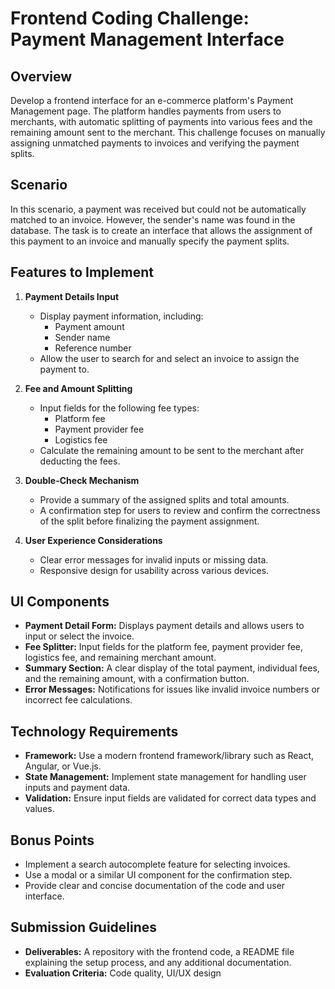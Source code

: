 # Frontend Coding Challenge: Payment Management Interface

## **Overview**
Develop a frontend interface for an e-commerce platform's Payment Management page. The platform handles payments from users to merchants, with automatic splitting of payments into various fees and the remaining amount sent to the merchant. This challenge focuses on manually assigning unmatched payments to invoices and verifying the payment splits.

## **Scenario**
In this scenario, a payment was received but could not be automatically matched to an invoice. However, the sender's name was found in the database. The task is to create an interface that allows the assignment of this payment to an invoice and manually specify the payment splits.

## **Features to Implement**
1. **Payment Details Input**
   - Display payment information, including:
     - Payment amount
     - Sender name
     - Reference number
   - Allow the user to search for and select an invoice to assign the payment to.

2. **Fee and Amount Splitting**
   - Input fields for the following fee types:
     - Platform fee
     - Payment provider fee
     - Logistics fee
   - Calculate the remaining amount to be sent to the merchant after deducting the fees.

3. **Double-Check Mechanism**
   - Provide a summary of the assigned splits and total amounts.
   - A confirmation step for users to review and confirm the correctness of the split before finalizing the payment assignment.

4. **User Experience Considerations**
   - Clear error messages for invalid inputs or missing data.
   - Responsive design for usability across various devices.

## **UI Components**
- **Payment Detail Form:** Displays payment details and allows users to input or select the invoice.
- **Fee Splitter:** Input fields for the platform fee, payment provider fee, logistics fee, and remaining merchant amount.
- **Summary Section:** A clear display of the total payment, individual fees, and the remaining amount, with a confirmation button.
- **Error Messages:** Notifications for issues like invalid invoice numbers or incorrect fee calculations.

## **Technology Requirements**
- **Framework:** Use a modern frontend framework/library such as React, Angular, or Vue.js.
- **State Management:** Implement state management for handling user inputs and payment data.
- **Validation:** Ensure input fields are validated for correct data types and values.

## **Bonus Points**
- Implement a search autocomplete feature for selecting invoices.
- Use a modal or a similar UI component for the confirmation step.
- Provide clear and concise documentation of the code and user interface.

## Submission Guidelines
- **Deliverables:** A repository with the frontend code, a README file explaining the setup process, and any additional documentation.
- **Evaluation Criteria:** Code quality, UI/UX design